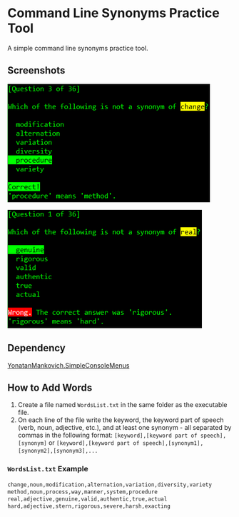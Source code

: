 # Command Line Synonyms Practice Tool

A simple command line synonyms practice tool.

## Screenshots

![Correct Answer Screenshot](media/screenshot1.png)

![Wrong Answer Screenshot](media/screenshot2.png)

## Dependency

[YonatanMankovich.SimpleConsoleMenus](https://github.com/yonimn2000/simple-console-menus)

## How to Add Words

1. Create a file named `WordsList.txt` in the same folder as the executable file.
2. On each line of the file write the keyword, the keyword part of speech (verb, noun, adjective, etc.), and at least one synonym - all separated by commas in the following format: `[keyword],[keyword part of speech],[synonym]` or `[keyword],[keyword part of speech],[synonym1],[synonym2],[synonym3],...`

### `WordsList.txt` Example
```CSV
change,noun,modification,alternation,variation,diversity,variety
method,noun,process,way,manner,system,procedure
real,adjective,genuine,valid,authentic,true,actual
hard,adjective,stern,rigorous,severe,harsh,exacting
```
